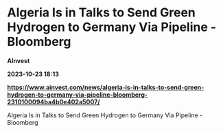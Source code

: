 # Algeria Is in Talks to Send Green Hydrogen to Germany Via Pipeline - Bloomberg
**AInvest**

**2023-10-23 18:13**

**https://www.ainvest.com/news/algeria-is-in-talks-to-send-green-hydrogen-to-germany-via-pipeline-bloomberg-2310100094ba4b0e402a5007/**

Algeria Is in Talks to Send Green Hydrogen to Germany Via Pipeline - Bloomberg